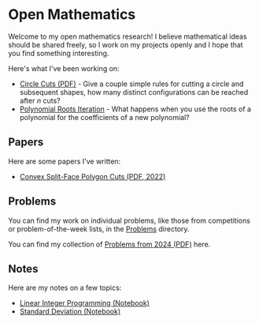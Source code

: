 # Open Mathematics

Welcome to my open mathematics research! I believe mathematical ideas should be shared freely, so I work on my projects openly and I hope that you find something interesting.

Here's what I've been working on:

* [Circle Cuts (PDF)](./papers/convex_split_face_polygon_cuts/csfpc.pdf) - Give a couple simple rules for cutting a circle and subsequent shapes, how many distinct configurations can be reached after $n$ cuts?
* [Polynomial Roots Iteration](./research/polynomial_roots/README.md) - What happens when you use the roots of a polynomial for the coefficients of a new polynomial?

## Papers

Here are some papers I've written:

* [Convex Split-Face Polygon Cuts (PDF, 2022)](./papers/convex_split_face_polygon_cuts/csfpc.pdf)

## Problems

You can find my work on individual problems, like those from competitions or problem-of-the-week lists, in the [Problems](./problems/README.md) directory.

You can find my collection of [Problems from 2024 (PDF)](./problems/phobosdream/probs.pdf) here.

## Notes

Here are my notes on a few topics:

* [Linear Integer Programming (Notebook)](./notes/linear_integer_programming.ipynb)
* [Standard Deviation (Notebook)](./notes/standard_deviation.ipynb)
